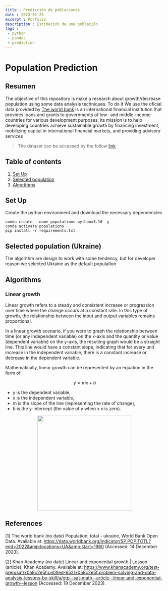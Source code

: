 ```yaml
---
title : Predicción de poblaciones.
date : 2023-02-25
excerpt : Porfolio
description : Estimación de una población
tags :
 - python
 - pandas
 - prediction
---
```


# **Population Prediction**


## Resumen

The objective of this repository is make a research about growth/decrease population using some data analysis techniques. To do it We use the oficial data provided by [The world bank](https://data.worldbank.org/indicator/SP.POP.TOTL?end=2022&locations=BM&start=1960&view=chart) is an international financial institution that provides loans and grants to governments of low- and middle-income countries for various development purposes, its mission is to help developing countries achieve sustainable growth by financing investment, mobilizing capital in international financial markets, and providing advisory services


> The dataset can be accessed by the follow [link](https://www.dane.gov.co/files/investigaciones/poblacion/proyepobla06_20/ProyeccionMunicipios2005_2020.xls)


## Table of contents
1. [Set Up](#set-up)
2. [Selected population](#selected-population)
3. [Algorithms](#algorithms)

## Set Up

Create the python environment and download the necessary dependencies

```
conda create --name populations python=3.10 -y
conda activate populations
pip install -r requirements.txt
```


## Selected population (Ukraine)

The algorithm are design to work with some tendency, but for developer reason we selected Ukraine as the default population


## Algorithms

### Linear growth 


Linear growth refers to a steady and consistent increase or progression over time where the change occurs at a constant rate. In this type of growth, the relationship between the input and output variables remains proportional.

In a linear growth scenario, if you were to graph the relationship between time (or any independent variable) on the x-axis and the quantity or value (dependent variable) on the y-axis, the resulting graph would be a straight line. This line would have a constant slope, indicating that for every unit increase in the independent variable, there is a constant increase or decrease in the dependent variable.

Mathematically, linear growth can be represented by an equation in the form of 

$$ y = m x + b $$


- y is the dependent variable,
- x is the independent variable,
- m is the slope of the line (representing the rate of change),
- b is the y-intercept (the value of  y when  x x is zero).


<p align="center">
  <img src="https://ccp.ucr.ac.cr/cursos/demografia_03/Imagenes/quinta4.gif" height ="300px">
</p>


## References

[1] The world bank (no date) Population, total - ukraine, World Bank Open Data. Available at: https://data.worldbank.org/indicator/SP.POP.TOTL?end=2022&amp;locations=UA&amp;start=1960 (Accessed: 14 December 2023). 


[2] Khan Academy (no date) Linear and exponential growth | Lesson (article), Khan Academy. Available at: https://www.khanacademy.org/test-prep/sat/x0a8c2e5f:untitled-652/x0a8c2e5f:problem-solving-and-data-analysis-lessons-by-skill/a/gtp--sat-math--article--linear-and-exponential-growth--lesson (Accessed: 19 December 2023). 
